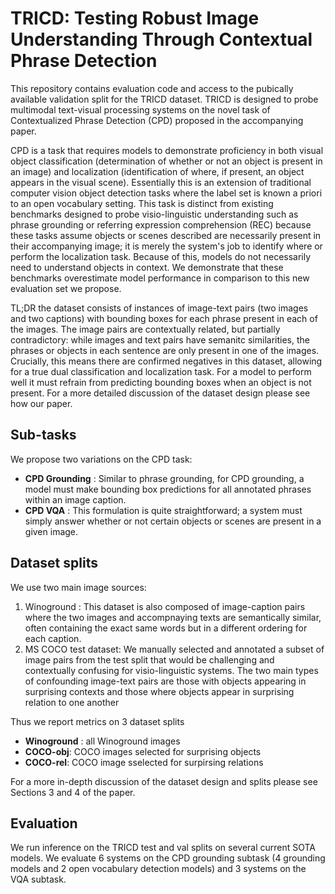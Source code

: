 # TRICD: Testing Robust Image Understanding Through Contextual Phrase Detection

This repository contains evaluation code and access to the pubically available validation split for the TRICD dataset. TRICD is designed to probe multimodal text-visual processing systems on the novel task of Contextualized Phrase Detection (CPD) proposed in the accompanying paper.

CPD is a task that requires models to demonstrate proficiency in both visual object classification (determination of whether or not an object is present in an image) and localization (identification of where, if present, an object appears in the visual scene). Essentially this is an extension of traditional computer vision object detection tasks where the label set is known a priori to an open vocabulary setting. This task is distinct from existing benchmarks designed to probe visio-linguistic understanding such as phrase grounding or referring expression comprehension (REC) because these tasks assume objects or scenes described are necessarily present in their accompanying image; it is merely the system's job to identify where or perform the localization task. Because of this, models do not necessarily need to understand objects in context. We demonstrate that these benchmarks overestimate model performance in comparison to this new evaluation set we propose. 

TL;DR the dataset consists of instances of image-text pairs (two images and two captions) with bounding boxes for each phrase present in each of the images. The image pairs are contextually related, but partially contradictory: while images and text pairs have semanitc similarities, the phrases or objects in each sentence are only present in one of the images. Crucially, this means there are confirmed negatives in this dataset, allowing for a true dual classification and localization task. For a model to perform well it must refrain from predicting bounding boxes when an object is not present. For a more detailed discussion of the dataset design please see how our paper.

## Sub-tasks
We propose two variations on the CPD task:

* **CPD Grounding** : Similar to phrase grounding, for CPD grounding, a model must make bounding box predictions for all annotated phrases within an image caption. 
* **CPD VQA** :  This formulation is quite straightforward; a system must simply answer whether or not certain objects or scenes are present in a given image.

## Dataset splits
We use two main image sources:
1. Winoground : This dataset is also composed of image-caption pairs where the two images and accompnaying texts are semantically similar, often containing the exact same words but in a different ordering for each caption.
2. MS COCO test dataset: We manually selected and annotated a subset of image pairs from the test split that would be challenging and contextually confusing for visio-linguistic systems. The two main types of confounding image-text pairs are those with objects appearing in surprising contexts and those where objects appear in surprising relation to one another

Thus we report metrics on 3 dataset splits
  * **Winoground** : all Winoground images
  * **COCO-obj**: COCO images selected for surprising objects
  * **COCO-rel**: COCO image sselected for surpirsing relations
 
For a more in-depth discussion of the dataset design and splits please see Sections 3 and 4 of the paper. 

## Evaluation
We run inference on the TRICD test and val splits on several current SOTA models. We evaluate 6 systems on the CPD grounding subtask (4 grounding models and 2 open vocabulary detection models) and 3 systems on the VQA subtask. 




